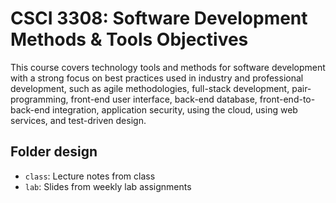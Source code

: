 # CSCI 3308: Software Development Methods & Tools Objectives

This course covers technology tools and methods for software development with a strong focus on best practices used in industry and professional development, such as agile methodologies, full-stack development, pair-programming, front-end user interface, back-end database, front-end-to-back-end integration, application security, using the cloud, using web services, and test-driven design.

## Folder design

* `class`: Lecture notes from class
* `lab`: Slides from weekly lab assignments